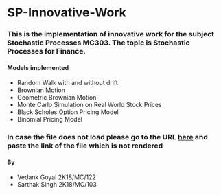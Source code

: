 # SP-Innovative-Work
### This is the implementation of innovative work for the subject Stochastic Processes MC303. The topic is Stochastic Processes for Finance.
#### Models implemented
<ul>
  <li>Random Walk with and without drift</li>
  <li>Brownian Motion</li>
  <li>Geometric Brownian Motion</li>
  <li>Monte Carlo Simulation on Real World Stock Prices</li>
  <li>Black Scholes Option Pricing Model</li>
  <li>Binomial Pricing Model</li>
</ul>

### In case the file does not load please go to the URL [here](https://nbviewer.jupyter.org) and paste the link of the file which is not rendered
#### By
<ul>
  <li>Vedank Goyal 2K18/MC/122</li>
  <li>Sarthak Singh 2K18/MC/103</li>
</ul>
